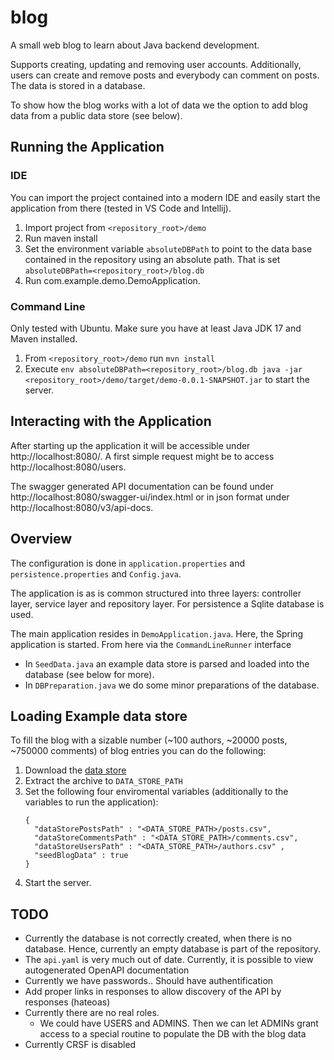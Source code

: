 # blog
A small web blog to learn about Java backend development.

Supports creating, updating and removing user accounts. Additionally, users can create and remove posts and everybody can comment on posts. The data is stored in a database. 

To show how the blog works with a lot of data we the option to add blog data from a public data store (see below).

## Running the Application

### IDE
You can import the project contained into a modern IDE and easily start the application from there (tested in VS Code and Intellij).

1. Import project from `<repository_root>/demo`
1. Run maven install
1. Set the environment variable `absoluteDBPath` to point to the data base contained in the repository using an absolute path. That is set `absoluteDBPath=<repository_root>/blog.db` 
1. Run com.example.demo.DemoApplication. 

### Command Line

Only tested with Ubuntu. Make sure you have at least Java JDK 17 and Maven installed.

1. From `<repository_root>/demo` run `mvn install`
1. Execute `env absoluteDBPath=<repository_root>/blog.db java -jar <repository_root>/demo/target/demo-0.0.1-SNAPSHOT.jar` to start the server.

## Interacting with the Application
After starting up the application it will be accessible under http://localhost:8080/. A first simple request might be to access http://localhost:8080/users.

The swagger generated API documentation can be found under http://localhost:8080/swagger-ui/index.html or in json format under http://localhost:8080/v3/api-docs.

## Overview
The configuration is done in `application.properties` and `persistence.properties` and `Config.java`.

The application is as is common structured into three layers: controller layer, service layer and repository layer. For persistence a Sqlite database is used.

The main application resides in `DemoApplication.java`. Here, the Spring application is started. From here via the `CommandLineRunner` interface 
- In `SeedData.java` an example data store is parsed and loaded into the database (see below for more). 
- In `DBPreparation.java` we do some minor preparations of the database.

## Loading Example data store
To fill the blog with a sizable number (~100 authors, ~20000 posts, ~750000 comments) of blog entries you can do the following:

1. Download the [data store](https://www.kaggle.com/datasets/lakritidis/identifying-influential-bloggers-techcrunch)
1. Extract the archive to `DATA_STORE_PATH`
1. Set the following four enviromental variables (additionally to the variables to run the application): 
      ```
      {
        "dataStorePostsPath" : "<DATA_STORE_PATH>/posts.csv",
        "dataStoreCommentsPath" : "<DATA_STORE_PATH>/comments.csv",
        "dataStoreUsersPath" : "<DATA_STORE_PATH>/authors.csv" ,
        "seedBlogData" : true
      }
      ```
1. Start the server.


## TODO
- Currently the database is not correctly created, when there is no database. Hence, currently an empty database is part of the repository.
- The `api.yaml` is very much out of date. Currently, it is possible to view autogenerated OpenAPI documentation
- Currently we have passwords.. Should have authentification
- Add proper links in responses to allow discovery of the API by responses (hateoas)
- Currently there are no real roles. 
  - We could have USERS and ADMINS. Then we can let ADMINs grant access to a special routine to populate the DB with the blog data
- Currently CRSF is disabled